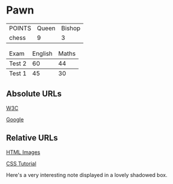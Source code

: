 # Pawn

<table>
    <colgroup>
        <col>
        <col class="alternative">
        <col>
    </colgroup>
    <tr>
        <td>POINTS</td>
        <td>Queen</td>
        <td>Bishop</td>
    </tr>
    <tr>
        <td>chess</td>
        <td>9</td>
        <td>3</td>
    </tr>
</table>

<table>
    <thead>
        <tr>
            <td>Exam</td>
            <td>English</td>
            <td>Maths</td>
        </tr>
    </thead>
    <tfoot>
        <tr>
            <td>Test 1</td>
            <td>45</td>
            <td>30</td>
        </tr>
    </tfoot>
    <tbody>
        <tr>
            <td>Test 2</td>
            <td>60</td>
            <td>44</td>
        </tr>
        <!-- etc. -->
    </tbody>
</table>
<h2>Absolute URLs</h2>
<p><a href="https://www.w3.org/">W3C</a></p>
<p><a href="https://www.google.com/">Google</a></p>

<h2>Relative URLs</h2>
<p><a href="html_images.asp">HTML Images</a></p>
<p><a href="/css/default.asp">CSS Tutorial</a></p>
<div class="shadowbox">
  <p>Here's a very interesting note displayed in a
  lovely shadowed box.</p>
</div>
